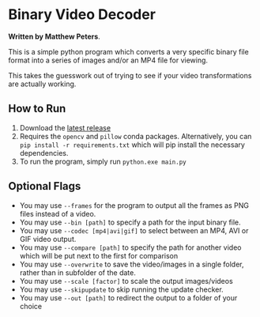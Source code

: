 # Binary Video Decoder

**Written by Matthew Peters**.

This is a simple python program which converts a very specific binary file format into a series of images and/or an MP4 file for viewing.

This takes the guesswork out of trying to see if your video transformations are actually working.

## How to Run
1. Download the [latest release](https://github.com/FaintLocket424/BinaryVideoDecoder/releases/latest)
2. Requires the `opencv` and `pillow` conda packages. Alternatively, you can `pip install -r requirements.txt` which will pip install the necessary dependencies.
3. To run the program, simply run `python.exe main.py`

## Optional Flags

- You may use `--frames` for the program to output all the frames as PNG files instead of a video.
- You may use `--bin [path]` to specify a path for the input binary file.
- You may use `--codec [mp4|avi|gif]` to select between an MP4, AVI or GIF video output.
- You may use `--compare [path]` to specify the path for another video which will be put next to the first for comparison
- You may use `--overwrite` to save the video/images in a single folder, rather than in subfolder of the date.
- You may use `--scale [factor]` to scale the output images/videos
- You may use `--skipupdate` to skip running the update checker.
- You may use `--out [path]` to redirect the output to a folder of your choice